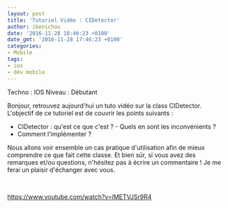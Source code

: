 ```yaml
---
layout: post
title: 'Tutoriel Vidéo : CIDetector'
author: ibenichou
date: '2016-11-28 18:46:23 +0100'
date_gmt: '2016-11-28 17:46:23 +0100'
categories:
- Mobile
tags:
- ios
- dév mobile
---
```


Techno : IOS
Niveau : Débutant

Bonjour, retrouvez aujourd'hui un tuto vidéo sur la class CIDetector.
L'objectif de ce tutoriel est de couvrir les points suivants :
- CIDetector : qu'est ce que c'est ?
- Quels en sont les inconvénients ?
- Comment l'implémenter ?

Nous allons voir ensemble un cas pratique d'utilisation afin de mieux comprendre ce que fait cette classe.
Et bien sûr, si vous avez des remarques et/ou questions, n'hésitez pas à écrire un commentaire !
Je me ferai un plaisir d'échanger avec vous.

 

https://www.youtube.com/watch?v=lMETVJSr9R4
